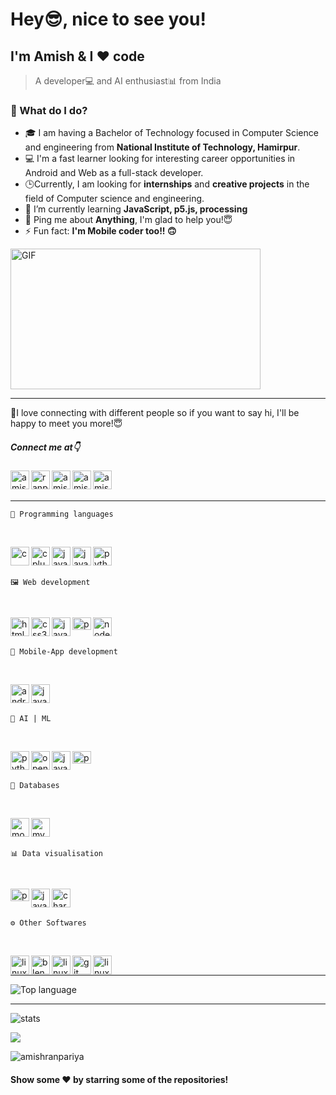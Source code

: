 # Hey😎, nice to see you!
## I'm Amish & I ❤️ code
> A developer💻 and AI enthusiast📊 from India

### 🌱 What do I do? 
- 🎓 I am having a Bachelor of Technology focused in Computer Science and engineering from **National Institute of Technology, Hamirpur**. 
- 💻 I'm a fast learner looking for interesting career opportunities in Android and Web as a full-stack developer.
- 🕒Currently, I am looking for **internships** and **creative projects** in the field of Computer science and engineering. 
- 🌱 I’m currently learning **JavaScript, p5.js, processing**
- 💬 Ping me about **Anything**, I'm glad to help you!😇
- ⚡ Fun fact: **I'm Mobile coder too!! 🙃**

<img align="center" height="225" width="400" alt="GIF" src="https://miro.medium.com/max/1360/1*IRGHmiGsa16stedQvIaZfw.gif" />

---

👋I love connecting with different people so if you want to say hi, I'll be happy to meet you more!😇
##### Connect me at👇
<a href="https://twitter.com/RanpariyaAmish" target="blank">
<img align="left" src="https://image.flaticon.com/icons/svg/1409/1409937.svg" alt="amish_ranpariya" height="30" width="30" />
</a>
<a href="https://fb.com/ranpariya.amish" target="blank">
<img align="left" src="https://image.flaticon.com/icons/svg/1409/1409943.svg" alt="ranpariya.amish" height="30" width="30" />
</a>
<a href="https://instagram.com/amish_ranpariya" target="blank">
<img align="left" src="https://image.flaticon.com/icons/svg/1409/1409946.svg" alt="amish_ranpariya" height="30" width="30" />
</a>
<a href="https://www.youtube.com/c/amish ranpariya" target="blank">
<img align="left" src="https://image.flaticon.com/icons/svg/1409/1409936.svg" alt="amish ranpariya" height="30" width="30" />
</a>
<a href="https://www.linkedin.com/in/amish-ranpariya-753662156" target="blank">
<img align="left" src="https://image.flaticon.com/icons/svg/1409/1409945.svg" alt="amish ranpariya" height="30" width="30" />
</a>
<br/>
&nbsp;


---

```
🧩 Programming languages
```
<br/>
<p>
<img align="left" src="https://devicons.github.io/devicon/devicon.git/icons/c/c-original.svg" alt="c" width="30" height="30"/> 
<img align="left" src="https://devicons.github.io/devicon/devicon.git/icons/cplusplus/cplusplus-original.svg" alt="cplusplus" width="30" height="30"/> 
<img align="left" src="https://devicons.github.io/devicon/devicon.git/icons/java/java-original-wordmark.svg" alt="java" width="30" height="30"/> 
<img align="left"  src="https://devicons.github.io/devicon/devicon.git/icons/javascript/javascript-original.svg" alt="javascript" width="30" height="30"/> 
<img align="left" src="https://devicons.github.io/devicon/devicon.git/icons/python/python-original.svg" alt="python" width="30" height="30"/>
</p>


<br/>
&nbsp;

```
🖼️ Web development
```
<br/>
<p>
<img align="left" src="https://image.flaticon.com/icons/svg/1199/1199118.svg" alt="html5" width="30" height="30"/> 
<img align="left" src="https://image.flaticon.com/icons/svg/1199/1199113.svg" alt="css3" width="30" height="30"/> 
<img align="left"  src="https://image.flaticon.com/icons/svg/1199/1199124.svg" alt="javascript" width="30" height="30"/> 
<img align="left" src="https://p5js.org/assets/img/p5js.svg" alt="p5js" width="30" height="20"/>
<img align="left" src="https://devicons.github.io/devicon/devicon.git/icons/nodejs/nodejs-original-wordmark.svg" alt="nodejs" width="30" height="30"/> 
</p>
<br/>
&nbsp;

```
📱 Mobile-App development
```
<br/>
<p>
<img align="left" src="https://devicons.github.io/devicon/devicon.git/icons/android/android-original-wordmark.svg" alt="android" width="30" height="30"/>  
<img align="left"  src="https://devicons.github.io/devicon/devicon.git/icons/java/java-original-wordmark.svg" alt="java" width="30" height="30"/> 
</p>
<br/>
&nbsp;

```
🎯 AI | ML
```
<br/>
<p>
<img align="left"  src="https://devicons.github.io/devicon/devicon.git/icons/python/python-original.svg" alt="python" width="30" height="30"/>
<img align="left"  src="https://www.vectorlogo.zone/logos/opencv/opencv-icon.svg" alt="opencv" width="30" height="30"/>
<img align="left" src="https://devicons.github.io/devicon/devicon.git/icons/javascript/javascript-original.svg" alt="javascript" width="30" height="30"/> 
<img align="left" src="https://p5js.org/assets/img/p5js.svg" alt="p5js" width="30" height="20"/>
</p>
<br/>
&nbsp;

```
💾 Databases
```
<br/>
<p>
 <img align="left" src="https://devicons.github.io/devicon/devicon.git/icons/mongodb/mongodb-original-wordmark.svg" alt="mongodb" width="30" height="30"/> 
 <img align="left" src="https://devicons.github.io/devicon/devicon.git/icons/mysql/mysql-original-wordmark.svg" alt="mysql" width="30" height="30"/> 
</p>
<br/>
&nbsp;

```
📊 Data visualisation
```
<br/>
<p>
<img align="left" src="https://p5js.org/assets/img/p5js.svg" alt="p5js" width="30" height="20"/>
<img align="left" src="https://image.flaticon.com/icons/svg/1199/1199124.svg" alt="javascript" width="30" height="30"/> 
<img align="left" src="https://www.chartjs.org/media/logo-title.svg" alt="chartjs" width="30" height="30"/> 
</p>
<br/>
&nbsp;

```
⚙️ Other Softwares
```
<br/>
<p >
<img align="left" src="https://upload.wikimedia.org/wikipedia/commons/thumb/9/9a/Visual_Studio_Code_1.35_icon.svg/512px-Visual_Studio_Code_1.35_icon.svg.png" alt="linux" width="30" height="30"/> 
<img align="left" src="https://download.blender.org/branding/community/blender_community_badge_white.svg" alt="blender" width="30" height="30"/> 
<img align="left" src="https://devicons.github.io/devicon/devicon.git/icons/github/github-original.svg" alt="linux" width="30" height="30"/> 
<img align="left" src="https://www.vectorlogo.zone/logos/git-scm/git-scm-icon.svg" alt="git" width="30" height="30"/> 
<img align="left" src="https://devicons.github.io/devicon/devicon.git/icons/linux/linux-original.svg" alt="linux" width="30" height="30"/> 
</p>
<br/>

---

![Top language](https://github-readme-stats.vercel.app/api/top-langs/?username=amishranpariya&bg_color=0,000000,53346D&title_color=fff&text_color=fff)

---

![stats](https://github-readme-stats.vercel.app/api?username=amishranpariya&bg_color=0,000000,53346D&title_color=fff&text_color=fff)

<a href="https://github.com/AmishRanpariya" alt="https://github.com/AmishRanpariya">
<img src="https://img.shields.io/static/v1?style=for-the-badge&labelColor=000&label=CREATED%20BY&message=AmishRanpariya&color=53346D">
</a>
<p> <img src="https://komarev.com/ghpvc/?username=amishranpariya&style=flat-square&color=53346D" alt="amishranpariya" /> </p>

#### Show some ❤️ by starring some of the repositories!
